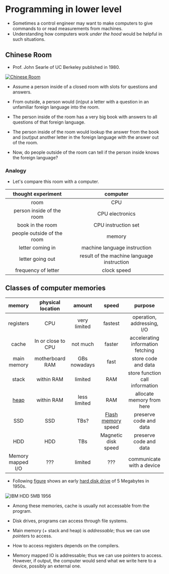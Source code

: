 # Programming in lower level

* Sometimes a control engineer may want to make computers to give commands to or read measurements from machines.
* Understanding how computers work *under the hood* would be helpful in such situations.

## Chinese Room

* Prof. John Searle of UC Berkeley published in 1980.

[![Chinese Room](https://cdn-images-1.medium.com/max/1600/1*ve1L0BoTEEChNZMwn7_zig.jpeg)](https://medium.com/@transphilosophr/searles-chinese-room-thought-experiment-a-twist-c7eb28f65e6c)

* Assume a person inside of a closed room with slots for questions and answers.

* From outside, a person would (in)put a letter with a question in an unfamiliar foreign language into the room.

* The person inside of the room has a very big book with answers to all questions of that foreign language.

* The person inside of the room would lookup the answer from the book and (out)put another letter in the foreign language with the answer out of the room.

* Now, do people outside of the room can tell if the person inside knows the foreign language?

### Analogy

* Let's compare this room with a computer.

| thought experiment | computer |
|:------:|:------:|
| room | CPU |
| person inside of the room | CPU electronics |
| book in the room | CPU instruction set |
| people outside of the room | memory |
| letter coming in | machine language instruction |
| letter going out | result of the machine language instruction |
| frequency of letter | clock speed |

## Classes of computer memories

| memory | physical location | amount | speed | purpose |
|:-----:|:-----:|:-----:|:-----:|:-----:|
| registers | CPU | very limited | fastest | operation, addressing, I/O |
| cache | In or close to CPU | not much | faster | accelerating information fetching |
| main memory | motherboard RAM | GBs nowadays | fast | store code and data |
| stack | within RAM | limited | RAM | store function call information |
| [heap](https://en.wikipedia.org/wiki/Memory_management#HEAP) | within RAM | less limited | RAM | allocate memory from here |
| SSD | SSD | TBs? | [Flash memory](https://en.wikipedia.org/wiki/Flash_memory) speed | preserve code and data  |
| HDD | HDD | TBs | Magnetic disk speed | preserve code and data  |
| Memory mapped I/O | ??? | limited | ??? | communicate with a device  |

* Following [figure](https://thenextweb.com/shareables/2011/12/26/this-is-what-a-5mb-hard-drive-looked-like-is-1956-required-a-forklift/) shows an early [hard disk drive](https://en.wikipedia.org/wiki/IBM_305_RAMAC) of 5 Megabytes in 1950s.

![IBM HDD 5MB 1956](https://cdn0.tnwcdn.com/wp-content/blogs.dir/1/files/2011/12/Screen-Shot-2011-12-26-at-18.38.18.png)

* Among these memories, cache is usually not accessable from the program.

* Disk drives, programs can access through file systems.

* Main memory (+ stack and heap) is *addressable*; thus we can use *pointer*s to access.

* How to access registers depends on the compilers.

* Memory mapped IO is addressable; thus we can use pointers to access.  However, if output, the computer would send what we write here to a device, possibly an external one.
